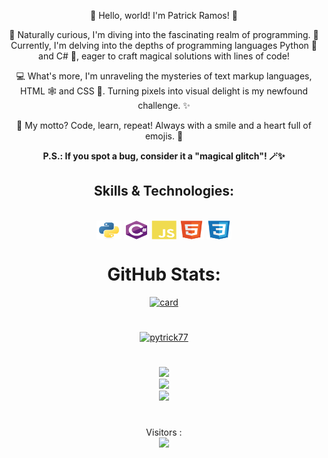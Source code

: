 
<p align="center">
👋 Hello, world! I'm Patrick Ramos! 🧠 
</p>
<p align="center">
🤯 Naturally curious, I'm diving into the fascinating realm of programming. 🌌 Currently, I'm delving into the depths of programming languages Python 🐍 and C# 🎯, eager to craft magical solutions with lines of code!
</p>
<p align="center">
💻 What's more, I'm unraveling the mysteries of text markup languages, HTML 🕸️ and CSS 🎨. Turning pixels into visual delight is my newfound challenge. ✨
</p>
<p align="center">
🚀 My motto? Code, learn, repeat! Always with a smile and a heart full of emojis. 🚀
</p>
<p align="center">
<strong>
    P.S.: If you spot a bug, consider it a "magical glitch"! 🪄✨
</strong>
</p>
<div align="center">
    
## **Skills & Technologies:**
<div style="display: inline_block"><br>
  <img align="center" alt="pytrick77-Python" height="30" width="40" src="https://raw.githubusercontent.com/devicons/devicon/master/icons/python/python-original.svg">
  <img align="center" alt="pytrick77-Csharp" height="30" width="40" src="https://raw.githubusercontent.com/devicons/devicon/master/icons/csharp/csharp-original.svg">
  <img align="center" alt="pytrick77-Js" height="30" width="40" src="https://raw.githubusercontent.com/devicons/devicon/master/icons/javascript/javascript-plain.svg">
  <img align="center" alt="pytrick77-HTML" height="30" width="40" src="https://raw.githubusercontent.com/devicons/devicon/master/icons/html5/html5-original.svg">
  <img align="center" alt="pytrick77-CSS" height="30" width="40" src="https://raw.githubusercontent.com/devicons/devicon/master/icons/css3/css3-original.svg">
</div>

# GitHub Stats:
[![card](https://github-readme-stats.vercel.app/api?username=pytrick77&theme=dark&show_icons=true)](https://github.com/anuraghazra/github-readme-stats)<br/>
#
[![pytrick77](https://github-readme-stats.vercel.app/api/top-langs/?username=pytrick77&hide=html&layout=compact&theme=dark)](https://github.com/anuraghazra/github-readme-stats)<br/>
#
![](https://github-readme-stats-6u2v.vercel.app/api?username=pytrick77&theme=blueberry&hide_border=true&include_all_commits=false&count_private=false)<br/>
![](https://github-readme-streak-stats.herokuapp.com/?user=pytrick77&theme=blueberry&hide_border=true)<br/>
![](https://github-readme-stats-6u2v.vercel.app/api/top-langs/?username=pytrick77&theme=blueberry&hide_border=true&include_all_commits=false&count_private=false&layout=compact)
#
<p> 
  Visitors :<br>
  <img src="https://profile-counter.glitch.me/pytrick77/count.svg" />
</p>

